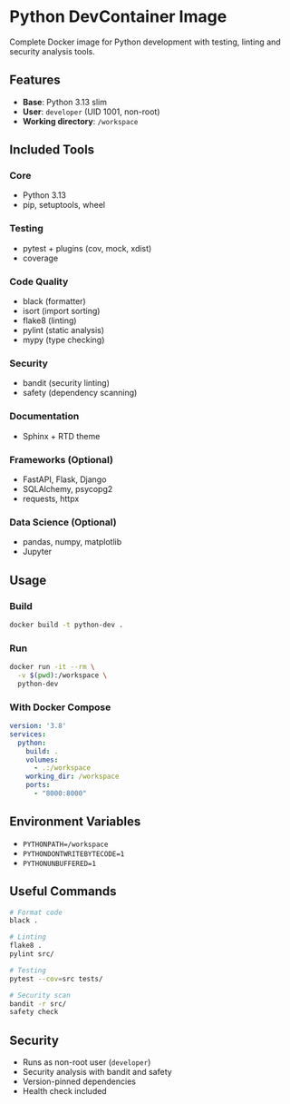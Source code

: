 # Python DevContainer Image

Complete Docker image for Python development with testing, linting and security analysis tools.

## Features

- **Base**: Python 3.13 slim
- **User**: `developer` (UID 1001, non-root)
- **Working directory**: `/workspace`

## Included Tools

### Core
- Python 3.13
- pip, setuptools, wheel

### Testing
- pytest + plugins (cov, mock, xdist)
- coverage

### Code Quality
- black (formatter)
- isort (import sorting)
- flake8 (linting)
- pylint (static analysis)
- mypy (type checking)

### Security
- bandit (security linting)
- safety (dependency scanning)

### Documentation
- Sphinx + RTD theme

### Frameworks (Optional)
- FastAPI, Flask, Django
- SQLAlchemy, psycopg2
- requests, httpx

### Data Science (Optional)
- pandas, numpy, matplotlib
- Jupyter

## Usage

### Build
```bash
docker build -t python-dev .
```

### Run
```bash
docker run -it --rm \
  -v $(pwd):/workspace \
  python-dev
```

### With Docker Compose
```yaml
version: '3.8'
services:
  python:
    build: .
    volumes:
      - .:/workspace
    working_dir: /workspace
    ports:
      - "8000:8000"
```

## Environment Variables

- `PYTHONPATH=/workspace`
- `PYTHONDONTWRITEBYTECODE=1`
- `PYTHONUNBUFFERED=1`

## Useful Commands

```bash
# Format code
black .

# Linting
flake8 .
pylint src/

# Testing
pytest --cov=src tests/

# Security scan
bandit -r src/
safety check
```

## Security

- Runs as non-root user (`developer`)
- Security analysis with bandit and safety
- Version-pinned dependencies
- Health check included
